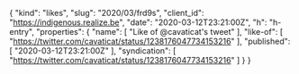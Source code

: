 {
  "kind": "likes",
  "slug": "2020/03/frd9s",
  "client_id": "https://indigenous.realize.be",
  "date": "2020-03-12T23:21:00Z",
  "h": "h-entry",
  "properties": {
    "name": [
      "Like of @cavaticat's tweet"
    ],
    "like-of": [
      "https://twitter.com/cavaticat/status/1238176047734153216"
    ],
    "published": [
      "2020-03-12T23:21:00Z"
    ],
    "syndication": [
      "https://twitter.com/cavaticat/status/1238176047734153216"
    ]
  }
}
